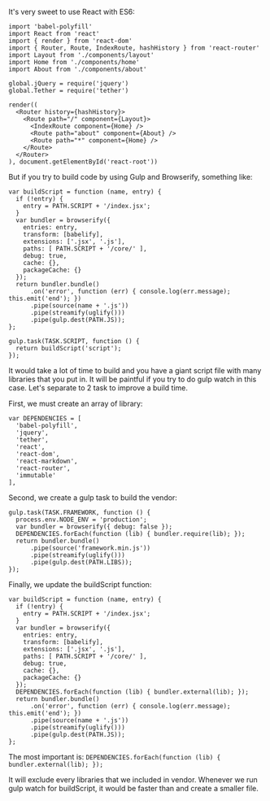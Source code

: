 It's very sweet to use React with ES6:

```
import 'babel-polyfill'
import React from 'react'
import { render } from 'react-dom'
import { Router, Route, IndexRoute, hashHistory } from 'react-router'
import Layout from './components/layout'
import Home from './components/home'
import About from './components/about'

global.jQuery = require('jquery')
global.Tether = require('tether')

render((
  <Router history={hashHistory}>
    <Route path="/" component={Layout}>
      <IndexRoute component={Home} />
      <Route path="about" component={About} />
      <Route path="*" component={Home} />
    </Route>
  </Router>
), document.getElementById('react-root'))
```

But if you try to build code by using Gulp and Browserify, something like:

```
var buildScript = function (name, entry) {
  if (!entry) {
    entry = PATH.SCRIPT + '/index.jsx';
  }
  var bundler = browserify({
    entries: entry,
    transform: [babelify],
    extensions: ['.jsx', '.js'],
    paths: [ PATH.SCRIPT + '/core/' ],
    debug: true,
    cache: {},
    packageCache: {}
  });
  return bundler.bundle()
      .on('error', function (err) { console.log(err.message); this.emit('end'); })
      .pipe(source(name + '.js'))
      .pipe(streamify(uglify()))
      .pipe(gulp.dest(PATH.JS));
};

gulp.task(TASK.SCRIPT, function () {
  return buildScript('script');
});
```

It would take a lot of time to build and you have a giant script file with many libraries that you put in. It will be paintful if you try to do gulp watch in this case. Let's separate to 2 task to improve a build time. 

First, we must create an array of library:

```
var DEPENDENCIES = [
  'babel-polyfill',
  'jquery',
  'tether',
  'react',
  'react-dom',
  'react-markdown',
  'react-router',
  'immutable'
],
```

Second, we create a gulp task to build the vendor:

```
gulp.task(TASK.FRAMEWORK, function () {
  process.env.NODE_ENV = 'production';
  var bundler = browserify({ debug: false });
  DEPENDENCIES.forEach(function (lib) { bundler.require(lib); });
  return bundler.bundle()
      .pipe(source('framework.min.js'))
      .pipe(streamify(uglify()))
      .pipe(gulp.dest(PATH.LIBS));
});
```

Finally, we update the buildScript function:

```
var buildScript = function (name, entry) {
  if (!entry) {
    entry = PATH.SCRIPT + '/index.jsx';
  }
  var bundler = browserify({
    entries: entry,
    transform: [babelify],
    extensions: ['.jsx', '.js'],
    paths: [ PATH.SCRIPT + '/core/' ],
    debug: true,
    cache: {},
    packageCache: {}
  });
  DEPENDENCIES.forEach(function (lib) { bundler.external(lib); });
  return bundler.bundle()
      .on('error', function (err) { console.log(err.message); this.emit('end'); })
      .pipe(source(name + '.js'))
      .pipe(streamify(uglify()))
      .pipe(gulp.dest(PATH.JS));
};
```

The most important is: ```DEPENDENCIES.forEach(function (lib) { bundler.external(lib); });```

It will exclude every libraries that we included in vendor. Whenever we run gulp watch for buildScript, it would be faster than and create a smaller file.